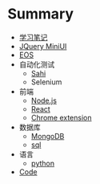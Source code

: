 # Summary

* [学习笔记](README.md)
* [JQuery MiniUI](miniui.md)
* [EOS](eos.md)
* 自动化测试
  * [Sahi](Sahi.md)
  * Selenium
* 前端
  * [Node.js](nodejs.md)
  * [React](react.md)
  * [Chrome extension](extension.md)
* 数据库
  * [MongoDB](mongodb.md)
  * [sql](sql.md)
* 语言
  * [python](python.md)
* [Code](code.md)

